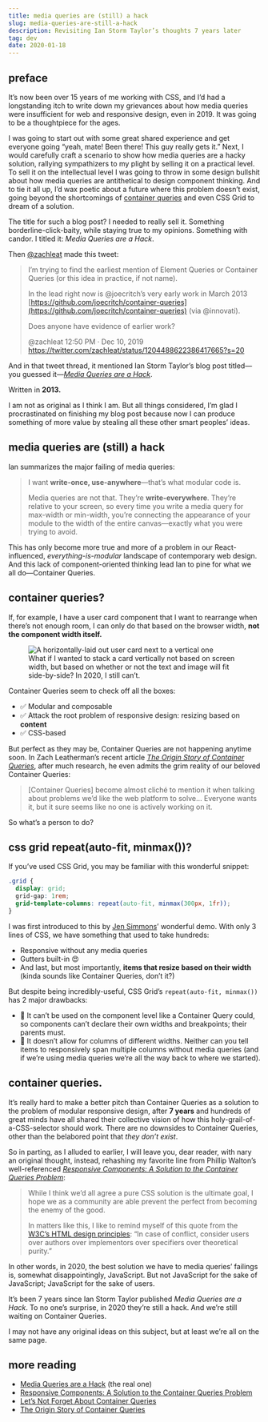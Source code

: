 ```yaml
---
title: media queries are (still) a hack
slug: media-queries-are-still-a-hack
description: Revisiting Ian Storm Taylor’s thoughts 7 years later
tag: dev
date: 2020-01-18
---
```


## preface

It’s now been over 15 years of me working with CSS, and I’d had a longstanding itch to write down my
grievances about how media queries were insufficient for web and responsive design, even in 2019. It
was going to be a thoughtpiece for the ages.

I was going to start out with some great shared experience and get everyone going “yeah, mate! Been
there! This guy really gets it.” Next, I would carefully craft a scenario to show how media queries
are a hacky solution, rallying sympathizers to my plight by selling it on a practical level. To sell
it on the intellectual level I was going to throw in some design bullshit about how media queries
are antithetical to design component thinking. And to tie it all up, I’d wax poetic about a future
where this problem doesn’t exist, going beyond the shortcomings of [container queries][cs] and even
CSS Grid to dream of a solution.

The title for such a blog post? I needed to really sell it. Something borderline-click-baity, while
staying true to my opinions. Something with candor. I titled it: _Media Queries are a Hack_.

Then [@zachleat][@zachleat] made this tweet:

> I’m trying to find the earliest mention of Element Queries or Container Queries (or this idea in
> practice, if not name).
>
> In the lead right now is @joecritch’s very early work in March 2013
> [https://github.com/joecritch/container-queries](https://github.com/joecritch/container-queries)
> (via @innovati).
>
> Does anyone have evidence of earlier work?
>
> @zachleat 12:50 PM · Dec 10, 2019 https://twitter.com/zachleat/status/1204488622386417665?s=20

And in that tweet thread, it mentioned Ian Storm Taylor’s blog post titled—you guessed it—[_Media
Queries are a Hack_][ist].

Written in **2013.**

I am not as original as I think I am. But all things considered, I’m glad I procrastinated on
finishing my blog post because now I can produce something of more value by stealing all these other
smart peoples’ ideas.

## media queries are (still) a hack

Ian summarizes the major failing of media queries:

> I want **write-once, use-anywhere**—that’s what modular code is.
>
> Media queries are not that. They’re **write-everywhere**. They’re relative to your screen, so
> every time you write a media query for max-width or min-width, you’re connecting the appearance of
> your module to the width of the entire canvas—exactly what you were trying to avoid.

This has only become more true and more of a problem in our React-influenced,
_everything-is-modular_ landscape of contemporary web design. And this lack of component-oriented
thinking lead Ian to pine for what we all do—Container Queries.

## container queries?

If, for example, I have a user card component that I want to rearrange when there’s not enough room,
I can only do that based on the browser width, **not the component width itself.**

<figure>
  <img src="/assets/media-queries-are-still-a-hack/user-cards.svg" alt="A horizontally-laid out user card next to a vertical one" />
  <figcaption>What if I wanted to stack a card vertically not based on screen width, but based on whether or not the text and image will fit side-by-side? In 2020, I still can’t.</figcaption>
</figure>

Container Queries seem to check off all the boxes:

- ✅ Modular and composable
- ✅ Attack the root problem of responsive design: resizing based on **content**
- ✅ CSS-based

But perfect as they may be, Container Queries are not happening anytime soon. In Zach Leatherman’s
recent article [_The Origin Story of Container Queries_][zl], after much research, he even admits
the grim reality of our beloved Container Queries:

> [Container Queries] become almost cliché to mention it when talking about problems we’d like the
> web platform to solve… Everyone wants it, but it sure seems like no one is actively working on it.

So what’s a person to do?

## css grid repeat(auto-fit, minmax())?

If you’ve used CSS Grid, you may be familiar with this wonderful snippet:

```css
.grid {
  display: grid;
  grid-gap: 1rem;
  grid-template-columns: repeat(auto-fit, minmax(300px, 1fr));
}
```

I was first introduced to this by [Jen Simmons][js]’ wonderful demo. With only 3 lines of CSS, we
have something that used to take hundreds:

- Responsive without any media queries
- Gutters built-in 😍
- And last, but most importantly, **items that resize based on their width** (kinda sounds like
  Container Queries, don’t it?)

But despite being incredibly-useful, CSS Grid’s `repeat(auto-fit, minmax())` has 2 major drawbacks:

- 🚫 It can’t be used on the component level like a Container Query could, so components can’t
  declare their own widths and breakpoints; their parents must.
- 🚫 It doesn’t allow for columns of different widths. Neither can you tell items to responsively
  span multiple columns without media queries (and if we’re using media queries we‘re all the way
  back to where we started).

## container queries.

It’s really hard to make a better pitch than Container Queries as a solution to the problem of
modular responsive design, after **7 years** and hundreds of great minds have all shared their
collective vision of how this holy-grail-of-a-CSS-selector should work. There are no downsides to
Container Queries, other than the belabored point that _they don’t exist_.

So in parting, as I alluded to earlier, I will leave you, dear reader, with nary an original
thought, instead, rehashing my favorite line from Phillip Walton’s well-referenced [_Responsive
Components: A Solution to the Container Queries Problem_][pw]:

> While I think we’d all agree a pure CSS solution is the ultimate goal, I hope we as a community
> are able prevent the perfect from becoming the enemy of the good.
>
> In matters like this, I like to remind myself of this quote from the [W3C’s HTML design
> principles][w3c]: “In case of conflict, consider users over authors over implementors over
> specifiers over theoretical purity.”

In other words, in 2020, the best solution we have to media queries’ failings is, somewhat
disappointingly, JavaScript. But not JavaScript for the sake of JavaScript; JavaScript for the sake
of users.

It’s been 7 years since Ian Storm Taylor published _Media Queries are a Hack_. To no one’s surprise,
in 2020 they’re still a hack. And we’re still waiting on Container Queries.

I may not have any original ideas on this subject, but at least we’re all on the same page.

## more reading

- [Media Queries are a Hack][ist] (the real one)
- [Responsive Components: A Solution to the Container Queries Problem][pw]
- [Let’s Not Forget About Container Queries][css]
- [The Origin Story of Container Queries][zl]

[@zachleat]: https://twitter.com/zachleat
[cs]: https://github.com/joecritch/container-queries
[css]: https://css-tricks.com/lets-not-forget-about-container-queries/
[js]: https://labs.jensimmons.com/2017/03-009.html
[ist]: https://ianstormtaylor.com/media-queries-are-a-hack/
[pw]:
  https://philipwalton.com/articles/responsive-components-a-solution-to-the-container-queries-problem/
[w3c]: https://www.w3.org/TR/html-design-principles/
[zl]: https://www.zachleat.com/web/origin-container-queries/

